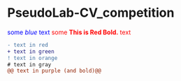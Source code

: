 # PseudoLab-CV_competition

<span style="color:blue">some *blue* text</span>
<span style="color:red">some **This is Red Bold.** text</span>

```diff
- text in red
+ text in green
! text in orange
# text in gray
@@ text in purple (and bold)@@
```
